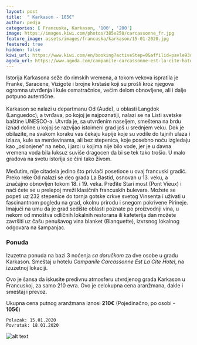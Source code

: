 ```yaml
---
layout: post
title:  " Karkason - 105€"
author: pedja
categories: [ Francuska, Karkason, '100', '200']
image: https://images.kiwi.com/photos/385x250/carcassonne_fr.jpg
feature_image: assets/images/francuska/karkason/15-01-2020.jpg
featured: true
hidden: false
kiwi_url: https://www.kiwi.com/en/booking?activeStep=0&affilid=pavle93odyssey&booking_token=APilDx3_kLamo1z9eSNvFbVj_cLQhKATioYY9DEb8Rk043ijC9-voZ_Uix-fgs_JilakxVfuow398DiynBuzCuBBXKxXW8D4hOmmN6bxYaatB4a5vJm3RQL2rBLqMsNzVcxX9crd4GD9wf_NRTIqXbM2IYlH3z43ajX6wjrs8yolP5X03lBRQjov2xh6BWvyXfZZDdTrZwJyNhYjRKuIV_xMJAO3ARhP1bdO0xqZ2v9o8TgIr8OdnrmINheChQYtQjhc78EBabCwdRs5aR3zwTjDxjzizDwhSzt-daC6KPJaKlqCrguTD1dNi0MbSZ9mq13Wj_-L3eWwUqWHul5UWw1CmQDfaxO-qipWcHrymOoJVO80IoZhxR0nj1cewMDY8Yi55BDPR19l86o1e29RnI9ECSLAVpXMLxKslw0Kq2lP38TTSZhkGZOYvOhwDZodgNFuUUny_DVxDXtErI0irNUVjJ8BrEJqIaw0Kupolrp_154NvYdt_7zJGH_kggRRB57AKr2nHpdkXSAeErdORG_VozcJtiVWnr1epB1olLVAl596oZAQ5xcrqSxX89zKRZRySoByJVix_3kApopeKVuP9JjVYaFaHcymt_lz2fbYeQ5NDm9iWoS0puDluBvKz&currency=eur&deeplinkId=28366267969&flightsId=0b77032d476400003edbf63e_0-032d10a9476400001a7f69fc_0-10a9091e47670000be2518fd_0-091e0b77476700008d49e340_0&handBags=0-0&holdBags=0-0&lang=en&passengers=2&price=96&session_identifier=YbBk9Zoa8kzQyPJPaEDvG%2F52XCeFBRqj4QqlBtyutu4%3D&session_token=X%2Bgiw2RU%2Fhin7Q%2FmuoZUS0vRKgZcm5EULJVJ9tatgICaUK7TP1gmG4NSys%2BIuLNCRuXGzqDxcOt%2BQlpZTeeG1KOqTT0HLOo2NbcaOieJONSNVVbKvqzDj%2FwM%2FiLQivnQHt8fcxJgikT4MPB%2FQlochnHQtphlx8Q%2Bco8y9ooK0mVLU4D15veW8nxWIna0WD2lS%2FD1X64LZ308UtrjdSwuTboy8KLE50IOwTQBpmbiKC5RNjNxt2Yp66d9451Jg7nNSmqo5ri3Uw770ATR%2BL3P93TVgH11t2oT%2FfuC633bGtIssdtiqT%2BgmJNzA1lbPFcC&token=APilDx3_kLamo1z9eSNvFbVj_cLQhKATioYY9DEb8Rk043ijC9-voZ_Uix-fgs_JilakxVfuow398DiynBuzCuBBXKxXW8D4hOmmN6bxYaatB4a5vJm3RQL2rBLqMsNzVcxX9crd4GD9wf_NRTIqXbM2IYlH3z43ajX6wjrs8yolP5X03lBRQjov2xh6BWvyXfZZDdTrZwJyNhYjRKuIV_xMJAO3ARhP1bdO0xqZ2v9o8TgIr8OdnrmINheChQYtQjhc78EBabCwdRs5aR3zwTjDxjzizDwhSzt-daC6KPJaKlqCrguTD1dNi0MbSZ9mq13Wj_-L3eWwUqWHul5UWw1CmQDfaxO-qipWcHrymOoJVO80IoZhxR0nj1cewMDY8Yi55BDPR19l86o1e29RnI9ECSLAVpXMLxKslw0Kq2lP38TTSZhkGZOYvOhwDZodgNFuUUny_DVxDXtErI0irNUVjJ8BrEJqIaw0Kupolrp_154NvYdt_7zJGH_kggRRB57AKr2nHpdkXSAeErdORG_VozcJtiVWnr1epB1olLVAl596oZAQ5xcrqSxX89zKRZRySoByJVix_3kApopeKVuP9JjVYaFaHcymt_lz2fbYeQ5NDm9iWoS0puDluBvKz&user_id=86bfed55-21d7-4a38-a51e-73c29f7a1c7d
agoda_url: https://www.agoda.com/campanile-carcassonne-est-la-cite-hotel/hotel/carcassonne-fr.html?checkin=2020-01-15&los=3&adults=2&rooms=1&cid=1833963&searchrequestid=5bbb43f1-1370-4623-95d8-571ee1c95d12&travellerType=-1&tspTypes=8,6&tabbed=true
---
```

Istorija Karkasona seže do rimskih vremena, a tokom vekova ispratila je Franke, Saracene, Vizigote i brojne krstaše koji su prošli kroz njegova ogromna utvrđenja i kule osmatračnice, većim delom obnovljene, ali i dalje potpuno autentične.
<br><br>
Karkason se nalazi u departmanu Od (Aude), u oblasti Langdok (Languedoc), a tvrđava, po kojoj je najpoznatiji, nalazi se na Listi svetske baštine UNESCO-a. Utvrda je, sa utvrđenim naseljem, smeštena na brdu iznad doline u kojoj se razvijao istoimeni grad još u srednjem veku. Dok je obilazite, na svakom koraku vas čekaju kapije koje su vodile do tajnih ulaza i izlaza, kule sa merdevinama, ali bez stepenica, koje posebno noću izgledaju kao „oslonjene“ na nebo, i jarci u kojima nije bilo vode, jer je u davna vremena voda bila luksuz suviše dragocen da bi se tek tako trošio. U malo gradova na svetu istorija se čini tako živom.
<br><br>
Međutim, nije citadela jedino što privlači posetioce u ovaj francuski gradić. Preko reke Od nalazi se deo grada La Bastid, osnovan u 13. veku, a značajno obnovljen tokom 18. i 19. veka. Pređite Stari most (Pont Vieux) i naći ćete se u prelepoj mreži klasičnih francuskih bulevara. Možete se popeti uz 232 stepenice do tornja gotske crkve svetog Vinsenta i uživati u fascinantnom pogledu na grad, okolnu prirodu i snegom pokrivene Pirineje. Imajući na umu da je grad sedište oblasti poznate po proizvodnji vina, u nekom od mnoštva odličnih lokalnih restorana ili kafeterija dan možete završiti uz čašu penušavog vina blanket (Blanquette), izvrsnog lokalnog odgovara na šampanjac.
### Ponuda
Izuzetna ponuda na bazi 3 noćenja *sa doručkom* za dve osobe u gradu Karkason. Smeštaj u hotelu *Campanile Carcassonne Est La Cite Hotel*, na izuzetnoj lokaciji.

Ovo je šansa da iskusite predivnu atmosferu utvrdjenog grada Karkason u Francuskoj, za samo 210 evra. Ovo je celokupna cena aranžmana, dakle i smeštaj i prevoz.

Ukupna cena putnog aranžmana iznosi **210€** (Pojedinačno, po osobi - **105€**)

```
Polazak: 15.01.2020
Povratak: 18.01.2020
```

![alt text]( http://pix6.agoda.net/hotelImages/227/227990/227990_17061313240053638493.jpg?s=800x600 "Karkason smestaj")

